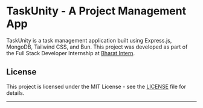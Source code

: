 # TaskUnity - A Project Management App

TaskUnity is a task management application built using Express.js, MongoDB, Tailwind CSS, and Bun. This project was developed as part of the Full Stack Developer Internship at [Bharat Intern](https://www.linkedin.com/company/bharat-intern/). 

## License

This project is licensed under the MIT License - see the [LICENSE](LICENSE) file for details.

---

